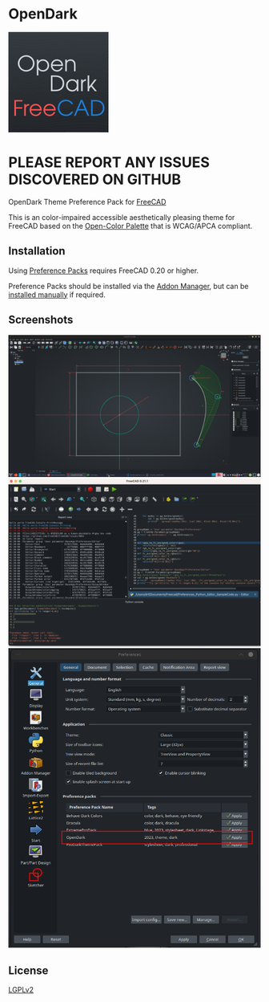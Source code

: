 # OpenDark
![Colours](resources/icons/OpenDark.png)

# PLEASE REPORT ANY ISSUES DISCOVERED ON GITHUB

OpenDark Theme Preference Pack for [FreeCAD](https://www.freecad.org)

This is an color-impaired accessible aesthetically pleasing theme for FreeCAD based on the [Open-Color Palette](https://github.com/yeun/open-color) that is WCAG/APCA compliant.


## Installation

Using [Preference Packs](https://wiki.freecad.org/Preference_Packs) requires FreeCAD 0.20 or higher.

Preference Packs should be installed via the [Addon Manager](https://github.com/FreeCAD/FreeCAD-addons), but can be [installed manually](https://wiki.freecad.org/Preference_Packs#Distributing_a_pack) if required.

## Screenshots

![Screenshots](resources/images/OpenDark_sketcher.png)
![Screenshots](resources/images/text_panels.png)
![Screenshots](resources/images/OpenDark_prefs.a.png)

## License
 [LGPLv2](https://en.m.wikipedia.org/wiki/GNU_Lesser_General_Public_License)
